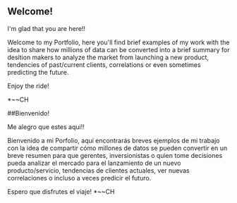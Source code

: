 ## Welcome! 

I'm glad that you are here!! 

Welcome to my Portfolio, here you'll find brief examples of my work with the idea to share how millions of data can be converted into a brief summary for desition makers to analyze the market from launching a new product, tendencies of past/current clients, correlations or even sometimes predicting the future.

Enjoy the ride! 

*~~CH


##Bienvenido!

Me alegro que estes aqui!! 

Bienvenido a mi Porfolio, aquí encontrarás breves ejemplos de mi trabajo con la idea de compartir cómo millones de datos se pueden convertir en un breve resumen para que gerentes, inversionistas o quien tome decisiones pueda analizar el mercado para el lanzamiento de un nuevo producto/servicio, tendencias de clientes actuales, ver nuevas correlaciones o incluso a veces predicir el futuro.

Espero que disfrutes el viaje! 
*~~CH
